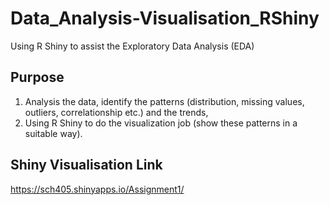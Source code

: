 # Data_Analysis-Visualisation_RShiny
Using R Shiny to assist the Exploratory Data Analysis (EDA)
## Purpose
1. Analysis the data, identify the patterns (distribution, missing values, outliers, correlationship etc.) and the trends, 
2. Using R Shiny to do the visualization job (show these patterns in a suitable way). 

## Shiny Visualisation Link
https://sch405.shinyapps.io/Assignment1/

